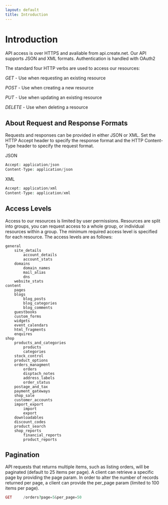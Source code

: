 ```yaml
---
layout: default
title: Introduction
---
```


# Introduction

API access is over HTTPS and avaliable from api.create.net. Our API supports JSON and XML formats. Authentication is handled with OAuth2

The standard four HTTP verbs are used to access our resources:

*GET* - Use when requesting an existing resource

*POST* - Use when creating a new resource

*PUT* - Use when updating an existing resource

*DELETE* - Use when deleting a resource

## About Request and Response Formats

Requests and responses can be provided in either JSON or XML. Set the HTTP Accept header to specify the response format and the HTTP Content-Type header to specify the request format.

JSON 

```php
Accept: application/json
Content-Type: application/json
```

XML

```php
Accept: application/xml
Content-Type: application/xml
```

## Access Levels

Access to our resources is limited by user permissions. Resources are split into groups, you can request access to a whole group, or individual resources within a group. The minimum required access level is specified for each resource. The access levels are as follows:

```console
general
	site_details
		account_details
		account_stats  
	domains
		domain_names
		mail_alias
		dns
	website_stats  
content  
	pages
	blogs
		blog_posts
		blog_categories
		blog_comments
	guestbooks
	custom_forms  
	widgets  
	event_calendars  
	html_fragments  
	enquires  
shop
	products_and_categories  
		products  
		categories  
	stock_control  
	product_options  
	orders_managment  
		orders  
		disptach_notes  
		address_labels  
		order_status  
	postage_and_tax  
	payment_gateways  
	shop_sale  
	customer_accounts  
	import_export  
		import  
		export  
	downloadables  
	discount_codes  
	product_search  
	shop_reports
		financial_reports  
		product_reports  
```

## Pagination

API requests that returns multiple items, such as listing orders, will be paginated (default to 25 items per page). A client can retrieve a specific page by providing the page param. In order to alter the number of records returned per page, a client can provide the per_page param (limited to 100 items per page).

```php
GET		/orders?page=5&per_page=50
```